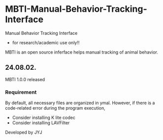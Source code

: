 # MBTI-Manual-Behavior-Tracking-Interface
Manual Behavior Tracking Interface
- for research/academic use only!!

MBTI is an open source inferface helps manual tracking of animal behavior.

## 24.08.02.
MBTI 1.0.0 released

### Requirement
By default, all necessary files are organized in ymal. However, if there is a code-related error during the program execution,
- Consider installing K lite codec
- Consider installing LAVFilter

Developed by JYJ
